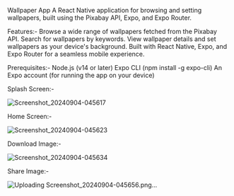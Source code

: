 Wallpaper App
A React Native application for browsing and setting wallpapers, built using the Pixabay API, Expo, and Expo Router.

Features:-
Browse a wide range of wallpapers fetched from the Pixabay API.
Search for wallpapers by keywords.
View wallpaper details and set wallpapers as your device's background.
Built with React Native, Expo, and Expo Router for a seamless mobile experience.

Prerequisites:-
Node.js (v14 or later)
Expo CLI (npm install -g expo-cli)
An Expo account (for running the app on your device)

Splash Screen:-

![Screenshot_20240904-045617](https://github.com/user-attachments/assets/f141bad3-2750-4260-9b7f-baa1c9f01ddb)

Home Screen:-

![Screenshot_20240904-045623](https://github.com/user-attachments/assets/82d9b1f0-cb11-4500-8776-92ebc2f515c9)

Download Image:-

![Screenshot_20240904-045634](https://github.com/user-attachments/assets/8dd686de-cfed-42e9-82f5-48d11712ce1e)

Share Image:-

![Uploading Screenshot_20240904-045656.png…]()


